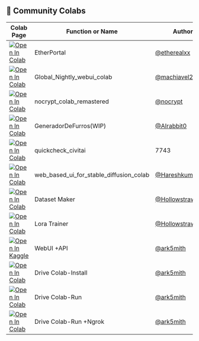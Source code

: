 ## 🦒 Community Colabs

| Colab Page | Function or Name | Author | Readme Page
| --- | --- | --- | --- |
| [![Open In Colab](https://colab.research.google.com/assets/colab-badge.svg)](https://colab.research.google.com/github/etherealxx/etherportal-webui-colab/blob/master/etherportal.ipynb) | EtherPortal | [@etherealxx](https://github.com/etherealxx) | [Readme](https://github.com/etherealxx/etherportal-webui-colab)
[![Open In Colab](https://colab.research.google.com/assets/colab-badge.svg)](https://colab.research.google.com/github/camenduru/stable-diffusion-webui-colab/blob/community/machiavel23/Global_Nightly_webui_colab.ipynb) | Global_Nightly_webui_colab | [@machiavel23](https://github.com/machiavel23) | [Readme](https://github.com/camenduru/stable-diffusion-webui-colab/tree/community/machiavel23)
[![Open In Colab](https://colab.research.google.com/assets/colab-badge.svg)](https://colab.research.google.com/drive/1wEa-tS10h4LlDykd87TF5zzpXIIQoCmq) | nocrypt_colab_remastered | [@nocrypt](https://github.com/nocrypt) | [Readme](https://colab.research.google.com/drive/1wEa-tS10h4LlDykd87TF5zzpXIIQoCmq)
[![Open In Colab](https://colab.research.google.com/assets/colab-badge.svg)](https://colab.research.google.com/github/AIrabbit0/FurryGenerator/blob/main/GeneradorDeFurros(WIP).ipynb) | GeneradorDeFurros(WIP) | [@AIrabbit0](https://github.com/AIrabbit0) | [Readme](https://github.com/AIrabbit0/FurryGenerator)
[![Open In Colab](https://colab.research.google.com/assets/colab-badge.svg)](https://colab.research.google.com/drive/14Oggl1rtDvr3wAnl0gR6dgtV1eRWWFuA) | quickcheck_civitai | 7743 | [Readme](https://colab.research.google.com/drive/14Oggl1rtDvr3wAnl0gR6dgtV1eRWWFuA)
[![Open In Colab](https://colab.research.google.com/assets/colab-badge.svg)](https://colab.research.google.com/gist/Hareshkumar77/fdfdd058437baae5bbfd80cb62a0e338/web_based_ui_for_stable_diffusion_colab.ipynb) | web_based_ui_for_stable_diffusion_colab | [@Hareshkumar77](https://github.com/Hareshkumar77) | [Readme](https://gist.github.com/Hareshkumar77/fdfdd058437baae5bbfd80cb62a0e338)
[![Open In Colab](https://colab.research.google.com/assets/colab-badge.svg)](https://colab.research.google.com/github/hollowstrawberry/kohya-colab/blob/main/Dataset_Maker.ipynb) | Dataset Maker | [@Hollowstrawberry](https://github.com/hollowstrawberry/) | [Readme](https://github.com/hollowstrawberry/kohya-colab)
[![Open In Colab](https://colab.research.google.com/assets/colab-badge.svg)](https://colab.research.google.com/github/hollowstrawberry/kohya-colab/blob/main/Lora_Trainer.ipynb) | Lora Trainer | [@Hollowstrawberry](https://github.com/hollowstrawberry/) | [Readme](https://github.com/hollowstrawberry/kohya-colab)
[![Open In Kaggle](https://user-images.githubusercontent.com/54370274/228924833-17316feb-d0fe-4249-90ba-682930ba11e5.svg)](https://www.kaggle.com/code/gugutian/fork-of-fork-of-fork-of-fork-of-fork-of-only-for-b) | WebUI +API | [@ark5mith](https://github.com/ark5mith) | [Readme](https://www.kaggle.com/code/gugutian/fork-of-fork-of-fork-of-fork-of-fork-of-only-for-b)
[![Open In Colab](https://colab.research.google.com/assets/colab-badge.svg)](https://colab.research.google.com/drive/1mPw7WjKz16LTOpKCxFdLs_H5_CmPPiaJ?usp=sharing) | Drive Colab-Install | [@ark5mith](https://github.com/ark5mith) | [Readme](https://colab.research.google.com/drive/1mPw7WjKz16LTOpKCxFdLs_H5_CmPPiaJ?usp=sharing)
[![Open In Colab](https://colab.research.google.com/assets/colab-badge.svg)](https://colab.research.google.com/drive/1NqOmb_fq5DcLI9HkzG5zB77xyKI8zfJn?usp=sharing) | Drive Colab-Run | [@ark5mith](https://github.com/ark5mith) | [Readme](https://colab.research.google.com/drive/1NqOmb_fq5DcLI9HkzG5zB77xyKI8zfJn?usp=sharing)
[![Open In Colab](https://colab.research.google.com/assets/colab-badge.svg)](https://colab.research.google.com/drive/1HGSyMkIi2aQzDgJe_68EelpV0W3wmuo_?usp=sharing) | Drive Colab-Run +Ngrok | [@ark5mith](https://github.com/ark5mith) | [Readme](https://colab.research.google.com/drive/1HGSyMkIi2aQzDgJe_68EelpV0W3wmuo_?usp=sharing)
